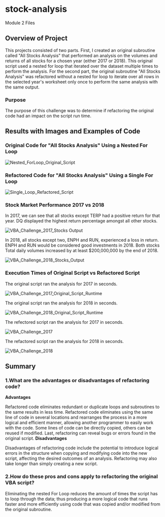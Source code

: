 # stock-analysis
Module 2 Files

## Overview of Project

This projects consisted of two parts. First, I created an original subroutine called "All Stocks Analysis" that performed an analysis on the volumes and returns of all stocks for a chosen year (either 2017 or 2018). This original script used a nested for loop that iterated over the dataset multiple times to perform the analysis. For the second part, the original subroutine "All Stocks Analysis" was refactored without a nested for loop to iterate over all rows in the selected year's worksheet only once to perform the same analysis with the same output. 

### Purpose
The purpose of this challenge was to determine if refactoring the original code had an impact on the script run time.  

## Results with Images and Examples of Code

### Original Code for "All Stocks Analysis" Using a Nested For Loop
![Nested_ForLoop_Original_Script](https://user-images.githubusercontent.com/84869167/124545930-7e405680-ddef-11eb-9ab8-a333001b3854.PNG)

### Refactored Code for "All Stocks Analysis" Using a Single For Loop
![Single_Loop_Refactored_Script](https://user-images.githubusercontent.com/84869167/124545947-85676480-ddef-11eb-959c-99ca80e00e7a.PNG)

### Stock Market Performance 2017 vs 2018

In 2017, we can see that all stocks except TERP had a positive return for that year. DQ displayed the highest return percentage amongst all other stocks. 

![VBA_Challenge_2017_Stocks Output](https://user-images.githubusercontent.com/84869167/124538502-5d710480-dde1-11eb-976d-4a932f4474d2.PNG)

In 2018, all stocks except two, ENPH and RUN, experienced a loss in return. ENPH and RUN would be considered good investments in 2018. Both stocks Total daily volumes increased by at least $200,000,000 by the end of 2018.   

![VBA_Challenge_2018_Stocks_Output](https://user-images.githubusercontent.com/84869167/124538675-a88b1780-dde1-11eb-995e-9232f37875f4.PNG)


### Execution Times of Original Script vs Refactored Script

The original script ran the analysis for 2017 in seconds.

![VBA_Challenge_2017_Original_Script_Runtime](https://user-images.githubusercontent.com/84869167/124541300-bb541b00-dde6-11eb-85b5-35cb3840f436.PNG)

The original script ran the analysis for 2018 in seconds. 

![VBA_Challenge_2018_Original_Script_Runtime](https://user-images.githubusercontent.com/84869167/124541313-bee7a200-dde6-11eb-8b87-cb2ee16a34fd.PNG)

The refectored script ran the analysis for 2017 in seconds.

![VBA_Challenge_2017](https://user-images.githubusercontent.com/84869167/124541332-cad36400-dde6-11eb-9243-2d8a81e410a8.PNG)

The refactored script ran the analysis for 2018 in seconds. 

![VBA_Challenge_2018](https://user-images.githubusercontent.com/84869167/124541352-d32b9f00-dde6-11eb-9712-926520d8c573.PNG)


## Summary
### 1.What are the advantages or disadvantages of refactoring code?
**Advantages**

Refactored code eliminates redundant or duplicate loops and subroutines to the same results in less time. Refactored code eliminates using the same line of code in several locations and rearranges the process in a more logical and efficient manner, allowing another programmer to easily work with the code. Some lines of code can be directly copied, others can be reused if modified. Last, refactoring can reveal bugs or errors found in the original script. 
**Disadvantages**

Disadvantages of refactoring code include the potential to introduce logical errors in the structure when copying and modifying code into the new script, affecting the desired outcomes of an analysis. Refactoring may also take longer than simply creating a new script.

### 2.How do these pros and cons apply to refactoring the original VBA script?
Eliminating the nested For Loop reduces the amount of times the script has to loop through the data; thus producing a more logical code that runs faster and more efficiently using code that was copied and/or modified from the original subroutine. 


